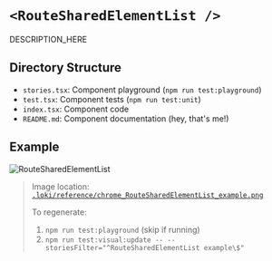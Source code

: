 # `<RouteSharedElementList />`

DESCRIPTION_HERE

## Directory Structure

- `stories.tsx`: Component playground (`npm run test:playground`)
- `test.tsx`: Component tests (`npm run test:unit`)
- `index.tsx`: Component code
- `README.md`: Component documentation (hey, that's me!)

## Example

![RouteSharedElementList](../../../.loki/reference/chrome_RouteSharedElementList_example.png)

> Image location: [`.loki/reference/chrome_RouteSharedElementList_example.png`](../../../.loki/reference/chrome_RouteSharedElementList_example.png)
> 
> To regenerate: 
> 1. `npm run test:playground` (skip if running)
> 1. `npm run test:visual:update -- --storiesFilter="^RouteSharedElementList example\$"`